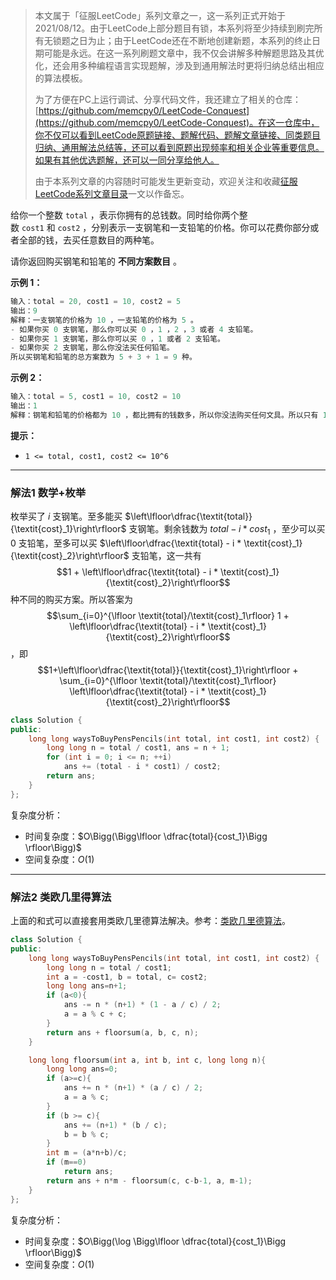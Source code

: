 > 本文属于「征服LeetCode」系列文章之一，这一系列正式开始于2021/08/12。由于LeetCode上部分题目有锁，本系列将至少持续到刷完所有无锁题之日为止；由于LeetCode还在不断地创建新题，本系列的终止日期可能是永远。在这一系列刷题文章中，我不仅会讲解多种解题思路及其优化，还会用多种编程语言实现题解，涉及到通用解法时更将归纳总结出相应的算法模板。
> <b></b>
> 
> 为了方便在PC上运行调试、分享代码文件，我还建立了相关的仓库：[https://github.com/memcpy0/LeetCode-Conquest](https://github.com/memcpy0/LeetCode-Conquest)。在这一仓库中，你不仅可以看到LeetCode原题链接、题解代码、题解文章链接、同类题目归纳、通用解法总结等，还可以看到原题出现频率和相关企业等重要信息。如果有其他优选题解，还可以一同分享给他人。
> <b></b>
> 
> 由于本系列文章的内容随时可能发生更新变动，欢迎关注和收藏[征服LeetCode系列文章目录](https://memcpy0.blog.csdn.net/article/details/119656559)一文以作备忘。

给你一个整数 `total` ，表示你拥有的总钱数。同时给你两个整数 `cost1` 和 `cost2` ，分别表示一支钢笔和一支铅笔的价格。你可以花费你部分或者全部的钱，去买任意数目的两种笔。

请你返回购买钢笔和铅笔的 **不同方案数目** 。

**示例 1：**
```java
输入：total = 20, cost1 = 10, cost2 = 5
输出：9
解释：一支钢笔的价格为 10 ，一支铅笔的价格为 5 。
- 如果你买 0 支钢笔，那么你可以买 0 ，1 ，2 ，3 或者 4 支铅笔。
- 如果你买 1 支钢笔，那么你可以买 0 ，1 或者 2 支铅笔。
- 如果你买 2 支钢笔，那么你没法买任何铅笔。
所以买钢笔和铅笔的总方案数为 5 + 3 + 1 = 9 种。
```
**示例 2：**
```java
输入：total = 5, cost1 = 10, cost2 = 10
输出：1
解释：钢笔和铅笔的价格都为 10 ，都比拥有的钱数多，所以你没法购买任何文具。所以只有 1 种方案：买 0 支钢笔和 0 支铅笔。
```
**提示：**
- `1 <= total, cost1, cost2 <= 10^6`

---
### 解法1 数学+枚举
枚举买了 $i$ 支钢笔。至多能买 $\left\lfloor\dfrac{\textit{total}}{\textit{cost}_1}\right\rfloor$ 支钢笔。剩余钱数为 $\textit{total} - i * \textit{cost}_1$ ，至少可以买 $0$ 支铅笔，至多可以买 $\left\lfloor\dfrac{\textit{total} - i * \textit{cost}_1}{\textit{cost}_2}\right\rfloor$ 支铅笔，这一共有 $$1 + \left\lfloor\dfrac{\textit{total} - i * \textit{cost}_1}{\textit{cost}_2}\right\rfloor$$
种不同的购买方案。所以答案为
$$\sum_{i=0}^{\lfloor \textit{total}/\textit{cost}_1\rfloor} 1 + \left\lfloor\dfrac{\textit{total} - i * \textit{cost}_1}{\textit{cost}_2}\right\rfloor$$ 
，即$$1+\left\lfloor\dfrac{\textit{total}}{\textit{cost}_1}\right\rfloor + \sum_{i=0}^{\lfloor \textit{total}/\textit{cost}_1\rfloor} \left\lfloor\dfrac{\textit{total} - i * \textit{cost}_1}{\textit{cost}_2}\right\rfloor$$

```cpp
class Solution {
public:
    long long waysToBuyPensPencils(int total, int cost1, int cost2) {
        long long n = total / cost1, ans = n + 1;
        for (int i = 0; i <= n; ++i)
            ans += (total - i * cost1) / cost2;
        return ans;
    }
};
```
复杂度分析：
- 时间复杂度：$O\Bigg(\Bigg\lfloor \dfrac{total}{cost_1}\Bigg \rfloor\Bigg)$
- 空间复杂度：$O(1)$

---
### 解法2 类欧几里得算法
上面的和式可以直接套用类欧几里德算法解决。参考：[类欧几里德算法](https://leetcode.cn/link/?target=https%3A%2F%2Foi-wiki.org%2Fmath%2Fnumber-theory%2Feuclidean%2F)。
```cpp
class Solution {
public:
    long long waysToBuyPensPencils(int total, int cost1, int cost2) {
        long long n = total / cost1;
        int a = -cost1, b = total, c= cost2;
        long long ans=n+1;
        if (a<0){
            ans -= n * (n+1) * (1 - a / c) / 2;
            a = a % c + c;
        }
        return ans + floorsum(a, b, c, n);
    }

    long long floorsum(int a, int b, int c, long long n){
        long long ans=0;
        if (a>=c){
            ans += n * (n+1) * (a / c) / 2;
            a = a % c;
        }
        if (b >= c){
            ans += (n+1) * (b / c);
            b = b % c;
        }
        int m = (a*n+b)/c;
        if (m==0)
            return ans;
        return ans + n*m - floorsum(c, c-b-1, a, m-1);
    }
};
```
复杂度分析：
- 时间复杂度：$O\Bigg(\log \Bigg\lfloor \dfrac{total}{cost_1}\Bigg \rfloor\Bigg)$
- 空间复杂度：$O(1)$
